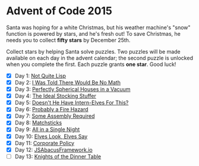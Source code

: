 # Advent of Code 2015

Santa was hoping for a white Christmas, but his weather machine's "snow"
function is powered by stars, and he's fresh out!  To save Christmas, he needs
you to collect **fifty stars** by December 25th.

Collect stars by helping Santa solve puzzles.  Two puzzles will be made
available on each day in the advent calendar; the second puzzle is unlocked
when you complete the first.  Each puzzle grants **one star**.  Good luck!

- [X] Day 1: [Not Quite Lisp](01-not_quite_lisp)
- [X] Day 2: [I Was Told There Would Be No Math](02-no_math)
- [X] Day 3: [Perfectly Spherical Houses in a Vacuum](03-spherical_houses)
- [X] Day 4: [The Ideal Stocking Stuffer](04-stocking_stuffer)
- [X] Day 5: [Doesn't He Have Intern-Elves For This?](05-intern_elves)
- [X] Day 6: [Probably a Fire Hazard](06-fire_hazard)
- [X] Day 7: [Some Assembly Required](07-some_assembly)
- [X] Day 8: [Matchsticks](08-matchsticks)
- [X] Day 9: [All in a Single Night](09-single_night)
- [X] Day 10: [Elves Look, Elves Say](10-look_and_say)
- [X] Day 11: [Corporate Policy](11-policy)
- [X] Day 12: [JSAbacusFramework.io](12-abacus)
- [ ] Day 13: [Knights of the Dinner Table](13-knights)
